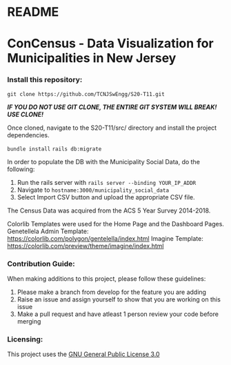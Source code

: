 # README

# ConCensus - Data Visualization for Municipalities in New Jersey

### Install this repository: 

`git clone https://github.com/TCNJSwEngg/S20-T11.git`

***IF YOU DO NOT USE GIT CLONE, THE ENTIRE GIT SYSTEM WILL BREAK! USE CLONE!***


Once cloned, navigate to the S20-T11/src/ directory and install the project dependencies. 

`bundle install`
`rails db:migrate`

In order to populate the DB with the Municipality Social Data, do the following:
1. Run the rails server with `rails server --binding YOUR_IP_ADDR`
2. Navigate to `hostname:3000/municipality_social_data`
3. Select Import CSV button and upload the appropriate CSV file. 

The Census Data was acquired from the ACS 5 Year Survey 2014-2018.

Colorlib Templates were used for the Home Page and the Dashboard Pages.
Genetellela Admin Template: https://colorlib.com/polygon/gentelella/index.html
Imagine Template: https://colorlib.com/preview/theme/imagine/index.html

### Contribution Guide: 

When making additions to this project, please follow these guidelines:
1. Please make a branch from develop for the feature you are adding 
2. Raise an issue and assign yourself to show that you are working on this issue
3. Make a pull request and have atleast 1 person review your code before merging

### Licensing:

This project uses the [GNU General Public License 3.0](http://google.com)
